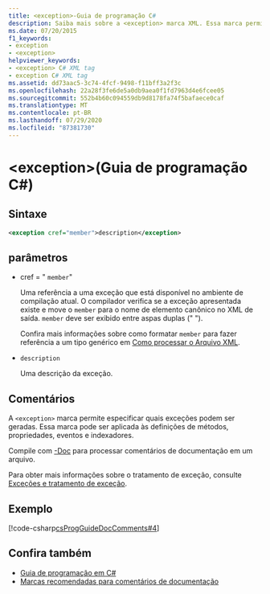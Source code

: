 ```yaml
---
title: <exception>-Guia de programação C#
description: Saiba mais sobre a <exception> marca XML. Essa marca permite que você especifique quais exceções podem ser geradas e pode ser aplicada a métodos, propriedades, eventos e indexadores.
ms.date: 07/20/2015
f1_keywords:
- exception
- <exception>
helpviewer_keywords:
- <exception> C# XML tag
- exception C# XML tag
ms.assetid: dd73aac5-3c74-4fcf-9498-f11bff3a2f3c
ms.openlocfilehash: 22a28f3fe6de5a0db9aea0f1fd7963d4e6fcee05
ms.sourcegitcommit: 552b4b60c094559db9d8178fa74f5bafaece0caf
ms.translationtype: MT
ms.contentlocale: pt-BR
ms.lasthandoff: 07/29/2020
ms.locfileid: "87381730"
---
```

# <a name="exception-c-programming-guide"></a>\<exception>(Guia de programação C#)

## <a name="syntax"></a>Sintaxe

```xml
<exception cref="member">description</exception>
```

## <a name="parameters"></a>parâmetros

- cref = " `member`"

  Uma referência a uma exceção que está disponível no ambiente de compilação atual. O compilador verifica se a exceção apresentada existe e move o `member` para o nome de elemento canônico no XML de saída. `member` deve ser exibido entre aspas duplas (" ").

  Confira mais informações sobre como formatar `member` para fazer referência a um tipo genérico em [Como processar o Arquivo XML](processing-the-xml-file.md).

- `description`

  Uma descrição da exceção.

## <a name="remarks"></a>Comentários

A `<exception>` marca permite especificar quais exceções podem ser geradas. Essa marca pode ser aplicada às definições de métodos, propriedades, eventos e indexadores.

Compile com [-Doc](../../language-reference/compiler-options/doc-compiler-option.md) para processar comentários de documentação em um arquivo.

Para obter mais informações sobre o tratamento de exceção, consulte [Exceções e tratamento de exceção](../exceptions/index.md).

## <a name="example"></a>Exemplo

[!code-csharp[csProgGuideDocComments#4](~/samples/snippets/csharp/VS_Snippets_VBCSharp/csProgGuideDocComments/CS/DocComments.cs#4)]

## <a name="see-also"></a>Confira também

- [Guia de programação em C#](../index.md)
- [Marcas recomendadas para comentários de documentação](recommended-tags-for-documentation-comments.md)
